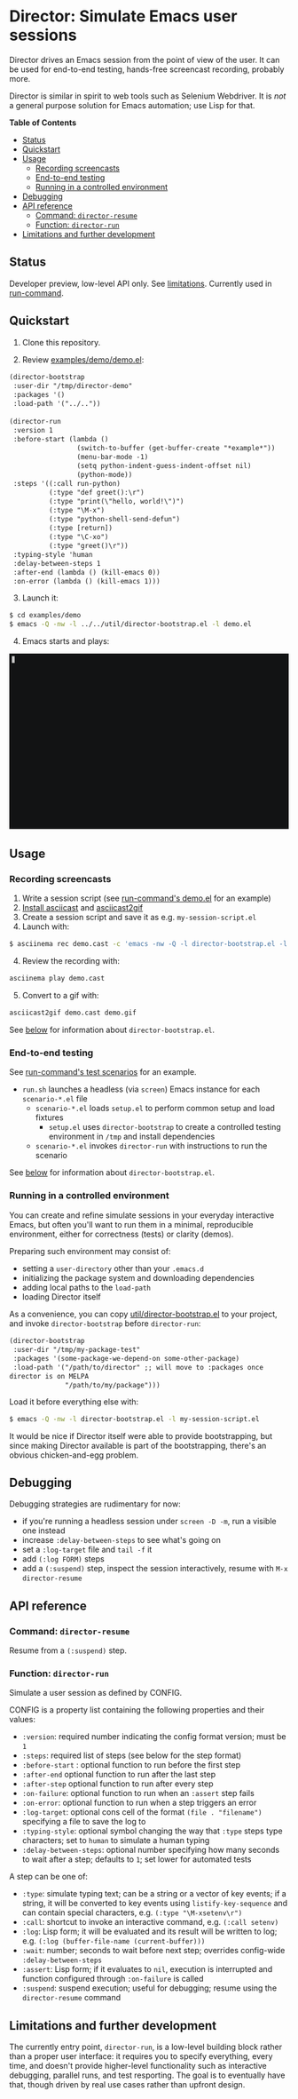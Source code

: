 # Director: Simulate Emacs user sessions

Director drives an Emacs session from the point of view of the user. It can be
used for end-to-end testing, hands-free screencast recording, probably more.

Director is similar in spirit to web tools such as Selenium Webdriver. It is
_not_ a general purpose solution for Emacs automation; use Lisp for that.

<!-- markdown-toc start - Don't edit this section. Run M-x markdown-toc-refresh-toc -->

**Table of Contents**

- [Status](#status)
- [Quickstart](#quickstart)
- [Usage](#usage)
  - [Recording screencasts](#recording-screencasts)
  - [End-to-end testing](#end-to-end-testing)
  - [Running in a controlled environment](#running-in-a-controlled-environment)
- [Debugging](#debugging)
- [API reference](#api-reference)
  - [Command: `director-resume`](#command-director-resume)
  - [Function: `director-run`](#function-director-run)
- [Limitations and further development](#limitations-and-further-development)

<!-- markdown-toc end -->

## Status

Developer preview, low-level API only. See
[limitations](#limitations-and-further-development). Currently used in
[run-command](https://github.com/bard/emacs-run-command).

## Quickstart

1. Clone this repository.

2. Review [examples/demo/demo.el](examples/demo/demo.el):

```emacs-lisp
(director-bootstrap
 :user-dir "/tmp/director-demo"
 :packages '()
 :load-path '("../.."))

(director-run
 :version 1
 :before-start (lambda ()
                 (switch-to-buffer (get-buffer-create "*example*"))
                 (menu-bar-mode -1)
                 (setq python-indent-guess-indent-offset nil)
                 (python-mode))
 :steps '((:call run-python)
          (:type "def greet():\r")
          (:type "print(\"hello, world!\")")
          (:type "\M-x")
          (:type "python-shell-send-defun")
          (:type [return])
          (:type "\C-xo")
          (:type "greet()\r"))
 :typing-style 'human
 :delay-between-steps 1
 :after-end (lambda () (kill-emacs 0))
 :on-error (lambda () (kill-emacs 1)))
```

3. Launch it:

```sh
$ cd examples/demo
$ emacs -Q -nw -l ../../util/director-bootstrap.el -l demo.el
```

4. Emacs starts and plays:

![](examples/demo/demo.gif)

## Usage

### Recording screencasts

1. Write a session script (see [run-command's demo.el](https://github.com/bard/emacs-run-command/tree/master/test/demo.el) for an example)
2. [Install asciicast](https://asciinema.org/docs/installation) and [asciicast2gif](https://github.com/asciinema/asciicast2gif)
3. Create a session script and save it as e.g. `my-session-script.el`
4. Launch with:

```sh
$ asciinema rec demo.cast -c 'emacs -nw -Q -l director-bootstrap.el -l my-session-script.el'
```

4. Review the recording with:

```sh
asciinema play demo.cast
```

5. Convert to a gif with:

```sh
asciicast2gif demo.cast demo.gif
```

See [below](#running-in-a-controlled-environment) for information about `director-bootstrap.el`.

### End-to-end testing

See [run-command's test scenarios](https://github.com/bard/emacs-run-command/tree/master/test) for an example.

- `run.sh` launches a headless (via `screen`) Emacs instance for each `scenario-*.el` file
  - `scenario-*.el` loads `setup.el` to perform common setup and load fixtures
    - `setup.el` uses `director-bootstrap` to create a controlled testing environment in `/tmp` and install dependencies
  - `scenario-*.el` invokes `director-run` with instructions to run the scenario

See [below](#running-in-a-controlled-environment) for information about `director-bootstrap.el`.

### Running in a controlled environment

You can create and refine simulate sessions in your everyday interactive Emacs,
but often you'll want to run them in a minimal, reproducible environment, either
for correctness (tests) or clarity (demos).

Preparing such environment may consist of:

- setting a `user-directory` other than your `.emacs.d`
- initializing the package system and downloading dependencies
- adding local paths to the `load-path`
- loading Director itself

As a convenience, you can copy
[util/director-bootstrap.el](util/director-bootstrap.el) to your project, and
invoke `director-bootstrap` before `director-run`:

```emacs-lisp
(director-bootstrap
 :user-dir "/tmp/my-package-test"
 :packages '(some-package-we-depend-on some-other-package)
 :load-path '("/path/to/director" ;; will move to :packages once director is on MELPA
              "/path/to/my/package")))
```

Load it before everything else with:

```sh
$ emacs -Q -nw -l director-bootstrap.el -l my-session-script.el
```

It would be nice if Director itself were able to provide bootstrapping, but
since making Director available is part of the bootstrapping, there's an obvious
chicken-and-egg problem.

## Debugging

Debugging strategies are rudimentary for now:

- if you're running a headless session under `screen -D -m`, run a visible one instead
- increase `:delay-between-steps` to see what's going on
- set a `:log-target` file and `tail -f` it
- add `(:log FORM)` steps
- add a `(:suspend)` step, inspect the session interactively, resume with `M-x director-resume`

## API reference

<!-- autodoc-api-start - Don't edit. Run M-x autodoc-refresh-markdown
-->

### Command: `director-resume`

Resume from a `(:suspend)` step.

### Function: `director-run`

Simulate a user session as defined by CONFIG.

CONFIG is a property list containing the following properties and
their values:

- `:version`: required number indicating the config format
  version; must be `1`
- `:steps`: required list of steps (see below for the step
  format)
- `:before-start` : optional function to run before the first
  step
- `:after-end` optional function to run after the last step
- `:after-step` optional function to run after every step
- `:on-failure`: optional function to run when an `:assert` step
  fails
- `:on-error`: optional function to run when a step triggers an
  error
- `:log-target`: optional cons cell of the format `(file . "filename")` specifying a file to save the log to
- `:typing-style`: optional symbol changing the way that `:type`
  steps type characters; set to `human` to simulate a human
  typing
- `:delay-between-steps`: optional number specifying how many
  seconds to wait after a step; defaults to `1`; set lower for
  automated tests

A step can be one of:

- `:type`: simulate typing text; can be a string or a vector of
  key events; if a string, it will be converted to key events
  using `listify-key-sequence` and can contain special
  characters, e.g. `(:type "\M-xsetenv\r")`
- `:call`: shortcut to invoke an interactive command, e.g. `(:call setenv)`
- `:log`: Lisp form; it will be evaluated and its result will be
  written to log; e.g. `(:log (buffer-file-name (current-buffer)))`
- `:wait`: number; seconds to wait before next step; overrides
  config-wide `:delay-between-steps`
- `:assert`: Lisp form; if it evaluates to `nil`, execution is
  interrupted and function configured through `:on-failure` is
  called
- `:suspend`: suspend execution; useful for debugging; resume
  using the `director-resume` command

<!-- autodoc-api-end -->

## Limitations and further development

The currently entry point, `director-run`, is a low-level building block rather
than a proper user interface: it requires you to specify everything, every time,
and doesn't provide higher-level functionality such as interactive debugging,
parallel runs, and test resporting. The goal is to eventually have that, though
driven by real use cases rather than upfront design.

<!-- Local Variables: -->
<!-- autodoc-markdown-headline-level: 3 -->
<!-- autodoc-filter: (lambda (sym) (member sym '(director-run director-resume))) -->
<!-- End: -->
